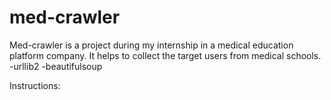 # med-crawler
Med-crawler is a project during my internship in a medical education platform company. It helps to collect the target users from medical schools.
-urllib2
-beautifulsoup 

Instructions:
